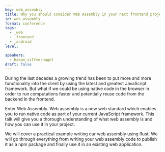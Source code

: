 ```yaml
---
key: web_assembly
title: Why you should consider Web Assembly in your next frontend project
id: web_assembly
format: conference
tags:
  - _web
  - _frontend
  - _android
level: 

speakers:
  - hakon_silfvernagel
draft: false
---
```


During the last decades a growing trend has been to put more and more functionality into the client by using the latest and greatest JavaScript framework. But what if we could be using native code in the browser in order to run computations faster and potentially reuse code from the backend in the frontend. 

Enter Web Assembly. Web assembly is a new web standard which enables you to run native code as part of your current JavaScript framework. This talk will give you a thorough understanding of what web assembly is and how you can use it in your project. 

We will cover a practical example writing our web assembly using Rust. We will go through everything from writing your web assembly code to publish it as a npm package and finally use it in an existing web application.
